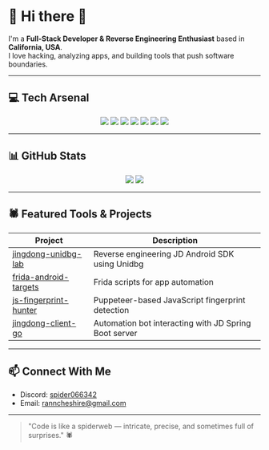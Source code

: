 # 👾 Hi there 👋

I'm a **Full-Stack Developer & Reverse Engineering Enthusiast** based in **California, USA**.  
I love hacking, analyzing apps, and building tools that push software boundaries.  

---

## 💻 Tech Arsenal

<p align="center">
  <img src="https://github.com/BlueSpider1020/BlueSpider1020/image/Go.png" />
  <img src="https://img.shields.io/badge/Node.js-339933?style=for-the-badge&logo=nodedotjs&logoColor=white" />
  <img src="https://img.shields.io/badge/Python-3776AB?style=for-the-badge&logo=python&logoColor=white" />
  <img src="https://img.shields.io/badge/Java-007396?style=for-the-badge&logo=java&logoColor=white" />
  <img src="https://img.shields.io/badge/C++-00599C?style=for-the-badge&logo=c%2B%2B&logoColor=white" />
  <img src="https://img.shields.io/badge/Qt-41CD52?style=for-the-badge&logo=qt&logoColor=white" />
  <img src="https://img.shields.io/badge/Git-F05032?style=for-the-badge&logo=git&logoColor=white" />
</p>

---

## 📊 GitHub Stats

<p align="center">
  <img src="https://github-readme-stats.vercel.app/api?username=BlueSpider1020&show_icons=true&theme=radical" />
  <img src="https://github-readme-stats.vercel.app/api/top-langs/?username=BlueSpider1020&layout=compact&theme=radical" />
</p>

---

## 🕷️ Featured Tools & Projects

| Project | Description |
|---------|-------------|
| [jingdong-unidbg-lab](https://github.com/BlueSpider1020/jingdong-unidbg-lab) | Reverse engineering JD Android SDK using Unidbg |
| [frida-android-targets](https://github.com/BlueSpider1020/frida-android-targets) | Frida scripts for app automation |
| [js-fingerprint-hunter](https://github.com/BlueSpider1020/js-fingerprint-hunter) | Puppeteer-based JavaScript fingerprint detection |
| [jingdong-client-go](https://github.com/BlueSpider1020/jingdong-client-go) | Automation bot interacting with JD Spring Boot server |

---

## 📫 Connect With Me

- Discord: [spider066342](https://discord.com/users/1380950082249035888)  
- Email: ranncheshire@gmail.com  

---

> "Code is like a spiderweb — intricate, precise, and sometimes full of surprises." 🕷️  

<p align="center">
</p>
